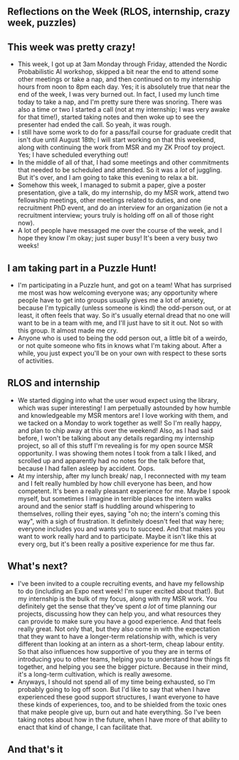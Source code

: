 ## Reflections on the Week (RLOS, internship, crazy week, puzzles)

## This week was pretty crazy!
- This week, I got up at 3am Monday through Friday, attended the Nordic Probabilistic AI workshop, skipped a bit near the end to attend some other meetings
or take a nap, and then continued on to my internship hours from noon to 8pm each day. Yes; it is absolutely true that near the end of the week, I was very
burned out. In fact, I used my lunch time today to take a nap, and I'm pretty sure there was snoring. There was also a time or two I started a call (not at 
my internship; I was very awake for that time!), started taking notes and then woke up to see the presenter had ended the call. So yeah, it was rough.
- I still have some work to do for a pass/fail course for graduate credit that isn't due until August 18th; I will start working on that this weekend, along
with continuing the work from MSR and my ZK Proof toy project. Yes; I have scheduled everything out!
- In the middle of all of that, I had some meetings and other commitments that needed to be scheduled and attended. So it was a *lot* of juggling. But it's over,
and I am going to take this evening to relax a bit. 
- Somehow this week, I managed to submit a paper, give a poster presentation, give a talk, do my internship, do my MSR work, attend two fellowship meetings, other
meetings related to duties, and one recruitment PhD event, and do an interview for an organization (ie not a recruitment interview; yours truly is holding off on
all of those right now). 
- A lot of people have messaged me over the course of the week, and I hope they know I'm okay; just super busy! It's been a very busy two weeks!

## I am taking part in a Puzzle Hunt!
- I'm participating in a Puzzle hunt, and got on a team! What has surprised me most was how welcoming everyone was; any opportunity where people have to get 
into groups usually gives me a lot of anxiety, because I'm typically (unless someone is kind) the odd-person out, or at least, it often feels that way. So it's
usually eternal dread that no one will want to be in a team with me, and I'll just have to sit it out. Not so with this group. It almost made me cry. 
- Anyone who is used to being the odd person out, a little bit of a weirdo, or not quite someone who fits in knows what I'm taking about. After a while, you just
expect you'll be on your own with respect to these sorts of activities.

## RLOS and internship
- We started digging into what the user woud expect using the library, which was super interesting! I am perpetually astounded by how humble and knowledgeable my 
MSR mentors are! I love working with them, and we tacked on a Monday to work together as well! So I'm really happy, and plan to chip away at this over the weekend! Also, as I had said before, I won't be talking about any details regarding my internship project, so all of this stuff I'm revealing is for my open source MSR opportunity.
I was showing them notes I took from a talk I liked, and scrolled up and apparently had no notes for the talk before that, because I had fallen asleep by accident.
Oops.
- At my intership, after my lunch break/ nap, I reconnected with my team and I felt really humbled by how chill everyone has been, and how competent. It's been
a really pleasant experience for me. Maybe I spook myself, but sometimes I imagine in terrible places the intern walks around and the senior staff is huddling 
around whispering to themselves, rolling their eyes, saying "oh no; the intern's coming this way", with a sigh of frustration. It definitely doesn't feel that way
here; everyone includes you and wants you to succeed. And that makes you want to work really hard and to participate. Maybe it isn't like this at every org,
but it's been really a positive experience for me thus far. 

## What's next?
- I've been invited to a couple recruiting events, and have my fellowship to do (including an Expo next week! I'm super excited about that!). But my internship
is the bulk of my focus, along with my MSR work. You definitely get the sense that they've spent *a lot* of time planning our projects, discussing how they can 
help you, and what resources they can provide to make sure you have a good experience. And that feels really great. Not only that, but they also come in with the
expectation that they want to have a longer-term relationship with, which is very different than looking at an intern as a short-term, cheap labour entity. So that
also influences how supportive of you they are in terms of introducing you to other teams, helping you to understand how things fit together, and helping you see
the bigger picture. Because in their mind, it's a long-term cultivation, which is really awesome.
- Anyways, I should not spend all of my time being exhausted, so I'm probably going to log off soon. But I'd like to say that when I have experienced these good
support structures, I want everyone to have these kinds of experiences, too, and to be shielded from the toxic ones that make people give up, burn out and hate
everything. So I've been taking notes about how in the future, when I have more of that ability to enact that kind of change, I can facilitate that.

## And that's it
